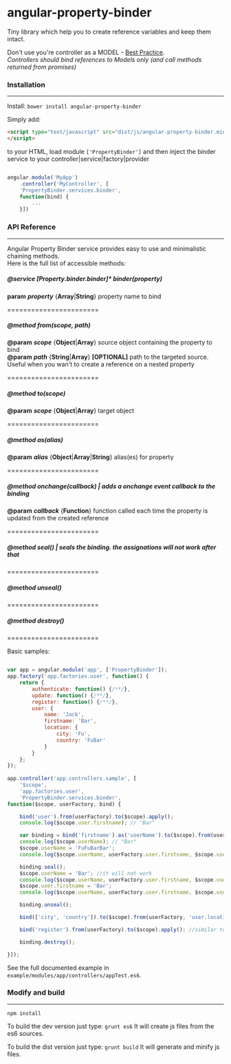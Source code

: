angular-property-binder
=======================

Tiny library which help you to create reference variables and keep them intact. 
  
Don't use you're controller as a MODEL - [Best Practice](http://toddmotto.com/rethinking-angular-js-controllers/).  
*Controllers should bind references to Models only (and call methods returned from promises)*

### Installation
------------

Install: `bower install angular-property-binder`


Simply add:

````html
<script type="text/javascript" src="dist/js/angular-property-binder.min.js">
</script>
````
to your HTML, load module `['PropertyBinder']` and then inject the binder service to your controller|service|factory|provider 

````javascript

angular.module('MyApp')
    .controller('MyController', [
    'PropertyBinder.services.binder', 
    function(bind) { 
        ... 
    }])

````

### API Reference
------------

Angular Property Binder service provides easy to use and minimalistic chaining methods.  
Here is the full list of accessible methods:

##### **@service** **[Property.binder.binder]*** binder(property)  
**param** ***property*** {**Array**|**String**} property name to bind  

=======================

##### **@method** ***from***(scope, path)  
**@param** ***scope*** {**Object**|**Array**} source object containing the property to bind  
**@param** ***path*** {**String**|**Array**} **[OPTIONAL]** path to the targeted source. Useful when you wan't to create a reference on a nested property  

=======================

##### **@method** ***to***(scope)  
**@param** ***scope*** {**Object**|**Array**} target object  

=======================

##### **@method** ***as***(alias)  
**@param** ***alias*** {**Object**|**Array**|**String**} alias(es) for property  

=======================

##### **@method** ***onchange***(callback) | adds a onchange event callback to the binding  
**@param** ***callback*** {**Function**} function called each time the property is updated from the created reference  

=======================

##### **@method** ***seal***() | seals the binding. the assignations will not work after that  

=======================

##### **@method** ***unseal***()  

=======================

##### **@method** ***destroy***()  

=======================

Basic samples:
````javascript

var app = angular.module('app', ['PropertyBinder']);
app.factory('app.factories.user', function() {
	return {
		authenticate: function() {/**/},
		update: function() {/**/},
		register: function() {/**/},
		user: {
			name: 'Jack',
			firstname: 'Bar',
			location: {
				city: 'Fu',
				country: 'FuBar'
			}
		}
	};
});
	
app.controller('app.controllers.sample', [
	'$scope',
	'app.factories.user', 
	'PropertyBinder.services.binder', 
function($scope, userFactory, bind) {

	bind('user').from(userFactory).to($scope).apply();
	console.log($scope.user.firstname); // "Bar"

	var binding = bind('firstname').as('userName').to($scope).from(userFactory, ['user']).apply();
	console.log($scope.userName); // "Bar"
	$scope.userName = 'FuFuBarBar';
	console.log($scope.userName, userFactory.user.firstname, $scope.user.firstname); // "FuFuBarBar", "FuFuBarBar", "FuFuBarBar"

	binding.seal();
	$scope.userName = 'Bar'; //it will not work
	console.log($scope.userName, userFactory.user.firstname, $scope.user.firstname); // "FuFuBarBar", "FuFuBarBar", "FuFuBarBar"
	$scope.user.firstname = 'Bar';
	console.log($scope.userName, userFactory.user.firstname, $scope.user.firstname); // "Bar", "Bar", "Bar"

	binding.unseal();

	bind(['city', 'country']).to($scope).from(userFactory, 'user.location').apply();

	bind('register').from(userFactory).to($scope).apply(); //similar to $scope.register = userFactory.bind(userFactory);

	binding.destroy();

}]);

````
See the full documented example in `example/modules/app/controllers/appTest.es6`.

### Modify and build
--------------------

`npm install`

To build the dev version just type: `grunt es6`
It will create js files from the es6 sources.

To build the dist version just type: `grunt build`
It will generate and minify js files.

